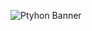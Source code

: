 ![Ptyhon Banner](https://upload.wikimedia.org/wikipedia/commons/thumb/f/f8/Python_logo_and_wordmark.svg/2000px-Python_logo_and_wordmark.svg.png)